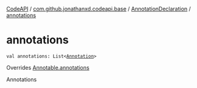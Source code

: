 [CodeAPI](../../index.md) / [com.github.jonathanxd.codeapi.base](../index.md) / [AnnotationDeclaration](index.md) / [annotations](.)

# annotations

`val annotations: List<`[`Annotation`](../-annotation/index.md)`>`

Overrides [Annotable.annotations](../-annotable/annotations.md)

Annotations

